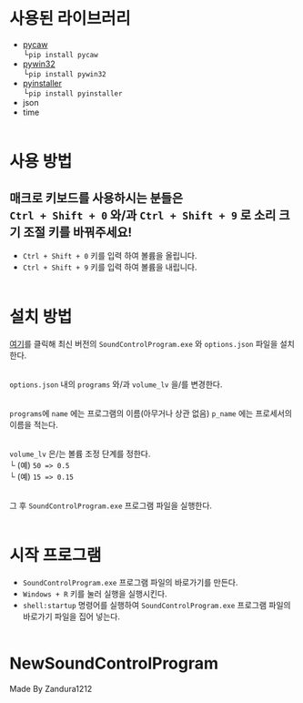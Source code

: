 # 사용된 라이브러리
 - [pycaw](https://pycaw.readthedocs.io/en/latest/)
<br>└```pip install pycaw```
 - [pywin32](https://pypi.org/project/pywin32/)
<br>└```pip install pywin32```
 - [pyinstaller](https://pyinstaller.org/en/stable/)
<br>└```pip install pyinstaller```
 - json
 - time<br><br>

# 사용 방법
## 매크로 키보드를 사용하시는 분들은<br>```Ctrl + Shift + 0``` 와/과 ```Ctrl + Shift + 9``` 로 소리 크기 조절 키를 바꿔주세요!

 -  ```Ctrl + Shift + 0``` 키를 입력 하여 볼륨을 올립니다.
 -  ```Ctrl + Shift + 9``` 키를 입력 하여 볼륨을 내립니다.<br><br>

# 설치 방법
[여기](https://github.com/Zandura1212/NewSoundControlProgram/releases)를 클릭해 최신 버전의 ```SoundControlProgram.exe``` 와 ```options.json``` 파일을 설치한다.<br><br>

```options.json``` 내의 ```programs``` 와/과 ```volume_lv``` 을/를 변경한다.<br><br>

```programs```에 ```name``` 에는 프로그램의 이름(아무거나 상관 없음) ```p_name``` 에는 프로세서의 이름을 적는다.<br><br>

```volume_lv``` 은/는 볼륨 조정 단계를 정한다.<br>
└ (예) ```50 => 0.5```<br>
└ (예) ```15 => 0.15```<br><br>

그 후 ```SoundControlProgram.exe``` 프로그램 파일을 실행한다.<br><br>

# 시작 프로그램
 - ```SoundControlProgram.exe``` 프로그램 파일의 바로가기를 만든다.
 - ```Windows + R``` 키를 눌러 실행을 실행시킨다.
 - ```shell:startup``` 명령어를 실행하여 ```SoundControlProgram.exe``` 프로그램 파일의 바로가기 파일을 집어 넣는다.<br><br>

# NewSoundControlProgram
Made By Zandura1212
